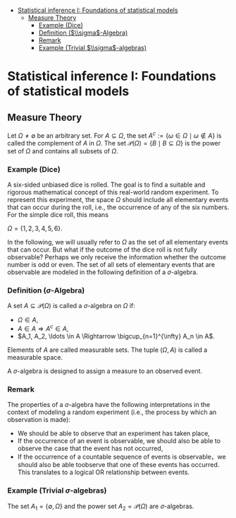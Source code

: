- [Statistical inference I: Foundations of statistical models](#statistical-inference-i-foundations-of-statistical-models)
  - [Measure Theory](#measure-theory)
    - [Example (Dice)](#example-dice)
    - [Definition ($\\sigma$-Algebra)](#definition-sigma-algebra)
    - [Remark](#remark)
    - [Example (Trivial $\\sigma$-algebras)](#example-trivial-sigma-algebras)

# Statistical inference I: Foundations of statistical models
## Measure Theory

Let $\Omega \neq \emptyset$ be an arbitrary set. For $A \subseteq \Omega$, the set $A^c := \{\omega \in \Omega \mid \omega \notin A\}$ is called the complement of $A$ in $\Omega$. The set $\mathcal{P}(\Omega) = \{B \mid B \subseteq \Omega\}$ is the power set of $\Omega$ and contains all subsets of $\Omega$.

### Example (Dice)

A six-sided unbiased dice is rolled. The goal is to find a suitable and rigorous mathematical concept of this real-world random experiment. To represent this experiment, the space $\Omega$ should include all elementary events that can occur during the roll, i.e., the occurrence of any of the six numbers. For the simple dice roll, this means

$\Omega = \{1, 2, 3, 4, 5, 6\}$.

In the following, we will usually refer to $\Omega$ as the set of all elementary events that can occur. But what if the outcome of the dice roll is not fully observable? Perhaps we only receive the information whether the outcome number is odd or even. The set of all sets of elementary events that are observable are modeled in the following definition of a $\sigma$-algebra.

### Definition ($\sigma$-Algebra)

A set $A \subseteq \mathcal{P}(\Omega)$ is called a $\sigma$-algebra on $\Omega$ if:

- $\Omega \in A$,
- $A \in A \Rightarrow A^c \in A$,
- $A_1, A_2, \ldots \in A \Rightarrow \bigcup_{n=1}^{\infty} A_n \in A$.

Elements of $A$ are called measurable sets. The tuple $(\Omega, A)$ is called a measurable space.

A $\sigma$-algebra is designed to assign a measure to an observed event.

### Remark

The properties of a $\sigma$-algebra have the following interpretations in the context of modeling a random experiment (i.e., the process by which an observation is made):

- We should be able to observe that an experiment has taken place,
- If the occurrence of an event is observable, we should also be able to observe the case that the event has not occurred,
- If the occurrence of a countable sequence of events is observable，we should also be able toobserve that one of these events has occurred. This translates to a logical OR relationship between events.

### Example (Trivial $\sigma$-algebras)

The set $A_1 = \{\emptyset, \Omega\}$ and the power set $A_2 = \mathcal{P}(\Omega)$ are $\sigma$-algebras.
